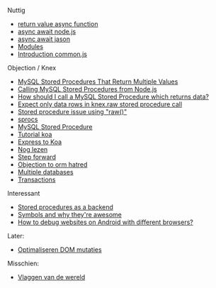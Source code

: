 Nuttig
- [return value async function](https://stackoverflow.com/questions/49938266/how-to-return-values-from-async-functions-using-async-await-from-function)
- [async await node.js](https://nodejs.dev/learn/modern-asynchronous-javascript-with-async-and-await)
- [async await jason](https://www.learnwithjason.dev/blog/keep-async-await-from-blocking-execution/)
- [Modules](https://www.digitalocean.com/community/tutorials/understanding-modules-and-import-and-export-statements-in-javascript)
- [Introduction common.js](https://eng.wealthfront.com/2015/06/16/an-introduction-to-commonjs/)

Objection / Knex
- [MySQL Stored Procedures That Return Multiple Values](https://www.mysqltutorial.org/mysql-stored-procedures-return-multiple-values/)
- [Calling MySQL Stored Procedures from Node.js](https://www.mysqltutorial.org/mysql-nodejs/call-stored-procedures/)
- [How should I call a MySQL Stored Procedure which returns data?](https://github.com/knex/knex/issues/1975)
- [Expect only data rows in knex.raw stored procedure call](https://github.com/knex/knex/issues/1592)
- [Stored procedure issue using "raw()"](https://github.com/knex/knex/issues/1901)
- [sprocs](https://medium.com/@colinmackenzie14/node-js-mysql-stored-procedures-sprocs-c377cb404b01)
- [MySQL Stored Procedure](https://www.w3resource.com/mysql/mysql-procedure.php)  
- [Tutorial koa](https://www.tutorialspoint.com/koajs/index.htm)
- [Express to Koa](https://stackoverflow.com/questions/45632214/expressjs-to-koajs-routing-and-templates)
- [Nog lezen](https://dev.to/ekafyi/tribute-to-swissted-part-i-setting-up-a-node-js-web-app-with-koa-and-nunjucks-ph4)
- [Step forward](https://medium.com/velotio-perspectives/a-step-towards-simplified-querying-in-nodejs-8bfd9bb4097f)
- [Objection to orm hatred](https://www.jakso.me/blog/objection-to-orm-hatred)
- [Multiple databases](https://blog.eperedo.com/2019/12/28/multiple-database-connection-objection-js-knex/)
- [Transactions](https://blog.eperedo.com/2020/01/11/objection-js-transactions/)


Interessant 
- [Stored procedures as a backend](https://gnuhost.medium.com/stored-procedures-as-a-backend-c5d2db452fc2)
- [Symbols and why they're awesome](https://www.keithcirkel.co.uk/metaprogramming-in-es6-symbols/)
- [How to debug websites on Android with different browsers?](https://www.javacodegeeks.com/2021/01/how-to-debug-websites-on-android-with-different-browsers.html)

Later:
- [Optimaliseren DOM mutaties](https://gomakethings.com/testing-dom-injection-performance-with-vanilla-js/)

Misschien:
- [Vlaggen van de wereld](https://codepen.io/raddevus/pen/WNQbOpK)

